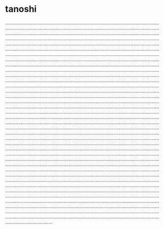 # tanoshi
..............................................................................................................................................................................................................................................................................................................................................................................................................................................................................................................................................................................................................................................................................................................................................................................................................................................................................................................................................................................................................................................................................................................................................................................................................................................................................................................................................................................................................................................................................................................................................................................................................................................................................................................................................................................................................................................................................................................................................................................................................................................................................................................................................................................................................................................................................................................................................................................................................................................................................................................................................................................................................................................................................................................................................................................................................................................................................................................................................................................................................................................................................................................................................................................................................................................................................................................................................................................................................................................................................................................................................................................................................................................................................................................................................................................................................................................................................................................................................................................................................................................................................................................................................................................................................................................................................................................................................................................................................................................................................................................................................................................................................................................................................................................................................................................................................................................................................................................................................